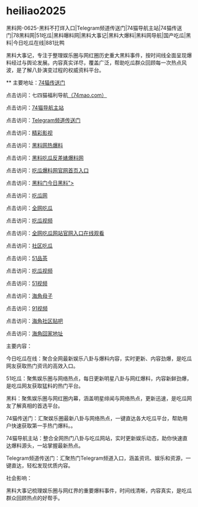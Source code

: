 # heiliao2025
黑料网-0625-黑料不打烊入口|Telegram频道传送门|74猫导航主站|74猫传送门|78黑料网|51吃瓜|黑料曝料网|黑料大事记|黑料大爆料|黑料网导航|国产吃瓜|黑料|今日吃瓜在线|881比鸭

黑料大事记，专注于整理娱乐圈与网红圈历史重大黑料事件，按时间线全面呈现爆料经过与舆论发展。内容真实详尽，覆盖广泛，帮助吃瓜群众回顾每一次热点风波，是了解八卦演变过程的权威资料平台。

** 主要地址：<a href="https://74mao.com/">74猫传送门</a>

点击访问：七四猫福利导航<a href="https://74mao.com/">（74mao.com）</a>

点击访问：<a href="https://74mao.com/">74猫导航主站</a>

点击访问：<a href="https://74mao.com/">Telegram频道传送门</a>

点击访问：<a href="https://hj-216.pages.dev/">精彩影视</a>

点击访问：<a href="https://heiliao783.pages.dev/">黑料网热爆料</a>

点击访问：<a href="https://heiliao518.pages.dev/">黑料吃瓜反差婊爆料网</a>

点击访问：<a href="https://heiliao284.pages.dev/">吃瓜爆料网官网首页入口</a>

点击访问：<a href="https://heiliao874.pages.dev/">黑料门今日黑料"></a>

点击访问：<a href="https://cg3-09.pages.dev/">吃瓜网</a>

点击访问：<a href="https://cg4-10.pages.dev/">全网吃瓜</a>

点击访问：<a href="https://cg9-09.pages.dev/">吃瓜视频</a>

点击访问：<a href="https://cg4-11.pages.dev/">全网吃瓜网站官网入口在线观看</a>

点击访问：<a href="https://cg8-14.pages.dev/">社区吃瓜</a>

点击访问：<a href="https://pc9-13.pages.dev/">51品茶</a>

点击访问：<a href="https://cg9-15.pages.dev/">吃瓜视频</a>

点击访问：<a href="https://hj-284.pages.dev/">51视频</a>

点击访问：<a href="https://hj-324.pages.dev/">海角母子</a>

点击访问：<a href="https://hj-368.pages.dev/">91视频</a>

点击访问：<a href="https://hj-331.pages.dev/">海角社区贴吧</a>

点击访问：<a href="https://hj-293.pages.dev/">海角回家地址</a>

主要内容：

今日吃瓜在线：聚合全网最新娱乐八卦与爆料内容，实时更新、内容劲爆，是吃瓜网友获取热门资讯的高效入口。

51吃瓜：聚焦娱乐圈与网络热点，每日更新明星八卦与网红爆料，内容新鲜劲爆，是吃瓜网友获取猛料的热门平台。

黑料：聚焦娱乐圈与网红圈内幕，涵盖明星绯闻与网络热点，更新迅速，是吃瓜网友了解真相的首选平台。

74猫传送门：汇聚娱乐圈最新八卦与网络热点，一键直达各大吃瓜平台，帮助用户快速获取第一手热门爆料。。

74猫导航主站：整合全网热门八卦与吃瓜网站，实时更新娱乐动态，助你快速直达爆料源头，一站掌握最新热点。

Telegram频道传送门：汇聚热门Telegram频道入口，涵盖资讯、娱乐和资源，一键直达，轻松发现优质内容。

社会影响：

黑料大事记梳理娱乐圈与网红界的重要爆料事件，时间线清晰，内容真实，是吃瓜群众回顾热点的好帮手。

<span style="display:none;">[Canonical link](）</span>
